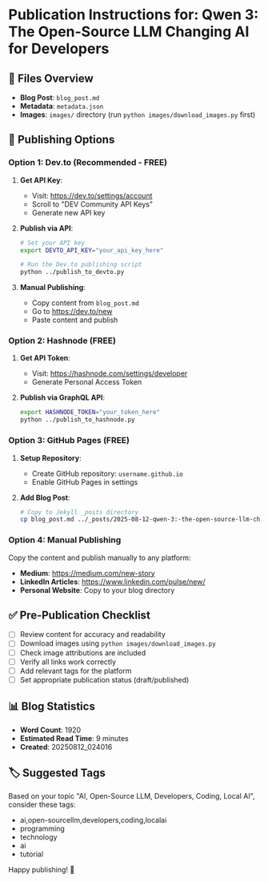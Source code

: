 # Publication Instructions for: Qwen 3: The Open-Source LLM Changing AI for Developers

## 📁 Files Overview
- **Blog Post**: `blog_post.md`
- **Metadata**: `metadata.json`
- **Images**: `images/` directory (run `python images/download_images.py` first)

## 🚀 Publishing Options

### Option 1: Dev.to (Recommended - FREE)

1. **Get API Key**:
   - Visit: https://dev.to/settings/account
   - Scroll to "DEV Community API Keys"
   - Generate new API key

2. **Publish via API**:
   ```bash
   # Set your API key
   export DEVTO_API_KEY="your_api_key_here"
   
   # Run the Dev.to publishing script
   python ../publish_to_devto.py
   ```

3. **Manual Publishing**:
   - Copy content from `blog_post.md`
   - Go to https://dev.to/new
   - Paste content and publish

### Option 2: Hashnode (FREE)

1. **Get API Token**:
   - Visit: https://hashnode.com/settings/developer
   - Generate Personal Access Token

2. **Publish via GraphQL API**:
   ```bash
   export HASHNODE_TOKEN="your_token_here"
   python ../publish_to_hashnode.py
   ```

### Option 3: GitHub Pages (FREE)

1. **Setup Repository**:
   - Create GitHub repository: `username.github.io`
   - Enable GitHub Pages in settings

2. **Add Blog Post**:
   ```bash
   # Copy to Jekyll _posts directory
   cp blog_post.md ../_posts/2025-08-12-qwen-3:-the-open-source-llm-changing-ai-for-developers.md
   ```

### Option 4: Manual Publishing

Copy the content and publish manually to any platform:
- **Medium**: https://medium.com/new-story
- **LinkedIn Articles**: https://www.linkedin.com/pulse/new/
- **Personal Website**: Copy to your blog directory

## ✅ Pre-Publication Checklist

- [ ] Review content for accuracy and readability
- [ ] Download images using `python images/download_images.py`
- [ ] Check image attributions are included
- [ ] Verify all links work correctly
- [ ] Add relevant tags for the platform
- [ ] Set appropriate publication status (draft/published)

## 📊 Blog Statistics

- **Word Count**: 1920
- **Estimated Read Time**: 9 minutes
- **Created**: 20250812_024016

## 🏷️ Suggested Tags

Based on your topic "AI, Open-Source LLM, Developers, Coding, Local AI", consider these tags:
- ai,open-sourcellm,developers,coding,localai
- programming
- technology
- ai
- tutorial

Happy publishing! 🎉
